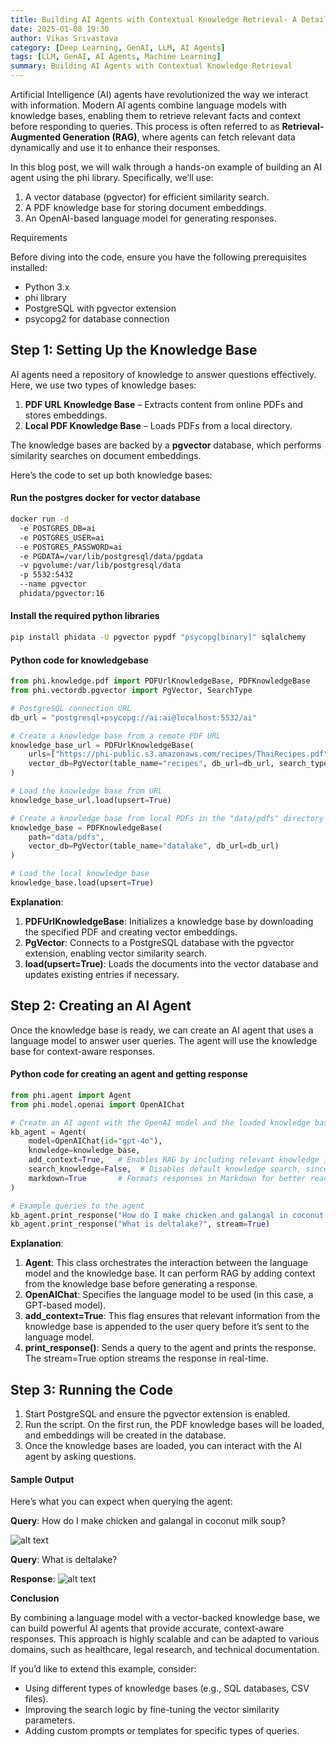 ```yaml
---
title: Building AI Agents with Contextual Knowledge Retrieval- A Detailed Guide with Sample Code
date: 2025-01-08 19:30
author: Vikas Srivastava
category: [Deep Learning, GenAI, LLM, AI Agents]
tags: [LLM, GenAI, AI Agents, Machine Learning]
summary: Building AI Agents with Contextual Knowledge Retrieval
---
```


Artificial Intelligence (AI) agents have revolutionized the way we interact with information. Modern AI agents combine language models with knowledge bases, enabling them to retrieve relevant facts and context before responding to queries. This process is often referred to as **Retrieval-Augmented Generation (RAG)**, where agents can fetch relevant data dynamically and use it to enhance their responses.

In this blog post, we will walk through a hands-on example of building an AI agent using the phi library. Specifically, we’ll use:
1. A vector database (pgvector) for efficient similarity search.
2. A PDF knowledge base for storing document embeddings.
3. An OpenAI-based language model for generating responses.

Requirements

Before diving into the code, ensure you have the following prerequisites installed:
- Python 3.x
- phi library
- PostgreSQL with pgvector extension
- psycopg2 for database connection

## Step 1: Setting Up the Knowledge Base

AI agents need a repository of knowledge to answer questions effectively. Here, we use two types of knowledge bases:
1.	**PDF URL Knowledge Base** – Extracts content from online PDFs and stores embeddings.
2.	**Local PDF Knowledge Base** – Loads PDFs from a local directory.

The knowledge bases are backed by a **pgvector** database, which performs similarity searches on document embeddings.

Here’s the code to set up both knowledge bases:

#### Run the postgres docker for vector database
```bash
docker run -d 
  -e POSTGRES_DB=ai 
  -e POSTGRES_USER=ai 
  -e POSTGRES_PASSWORD=ai 
  -e PGDATA=/var/lib/postgresql/data/pgdata 
  -v pgvolume:/var/lib/postgresql/data 
  -p 5532:5432 
  --name pgvector 
  phidata/pgvector:16
```
#### Install the required python libraries

```bash
pip install phidata -U pgvector pypdf "psycopg[binary]" sqlalchemy
```
####  Python code for knowledgebase
```python
from phi.knowledge.pdf import PDFUrlKnowledgeBase, PDFKnowledgeBase
from phi.vectordb.pgvector import PgVector, SearchType

# PostgreSQL connection URL
db_url = "postgresql+psycopg://ai:ai@localhost:5532/ai"

# Create a knowledge base from a remote PDF URL
knowledge_base_url = PDFUrlKnowledgeBase(
    urls=["https://phi-public.s3.amazonaws.com/recipes/ThaiRecipes.pdf"],
    vector_db=PgVector(table_name="recipes", db_url=db_url, search_type=SearchType.hybrid),
)

# Load the knowledge base from URL
knowledge_base_url.load(upsert=True)

# Create a knowledge base from local PDFs in the "data/pdfs" directory
knowledge_base = PDFKnowledgeBase(
    path="data/pdfs",
    vector_db=PgVector(table_name="datalake", db_url=db_url)
)

# Load the local knowledge base
knowledge_base.load(upsert=True)
```

**Explanation**:
1.	**PDFUrlKnowledgeBase**: Initializes a knowledge base by downloading the specified PDF and creating vector embeddings.
2.	**PgVector**: Connects to a PostgreSQL database with the pgvector extension, enabling vector similarity search.
3.	**load(upsert=True)**: Loads the documents into the vector database and updates existing entries if necessary.

## Step 2: Creating an AI Agent

Once the knowledge base is ready, we can create an AI agent that uses a language model to answer user queries. The agent will use the knowledge base for context-aware responses.

#### Python code for creating an agent and getting response
```python
from phi.agent import Agent
from phi.model.openai import OpenAIChat

# Create an AI agent with the OpenAI model and the loaded knowledge base
kb_agent = Agent(
    model=OpenAIChat(id="gpt-4o"),
    knowledge=knowledge_base,
    add_context=True,   # Enables RAG by including relevant knowledge in prompts
    search_knowledge=False,  # Disables default knowledge search, since we handle it via RAG
    markdown=True       # Formats responses in Markdown for better readability
)

# Example queries to the agent
kb_agent.print_response("How do I make chicken and galangal in coconut milk soup?")
kb_agent.print_response("What is deltalake?", stream=True)
```

**Explanation**:
1.	**Agent**: This class orchestrates the interaction between the language model and the knowledge base. It can perform RAG by adding context from the knowledge base before generating a response.
2.	**OpenAIChat**: Specifies the language model to be used (in this case, a GPT-based model).
3.	**add_context=True**: This flag ensures that relevant information from the knowledge base is appended to the user query before it’s sent to the language model.
4.	**print_response()**: Sends a query to the agent and prints the response. The stream=True option streams the response in real-time.

## Step 3: Running the Code
1.	Start PostgreSQL and ensure the pgvector extension is enabled.
2.	Run the script. On the first run, the PDF knowledge bases will be loaded, and embeddings will be created in the database.
3.	Once the knowledge bases are loaded, you can interact with the AI agent by asking questions.

#### Sample Output
Here’s what you can expect when querying the agent:

**Query**:
How do I make chicken and galangal in coconut milk soup?

![alt text](<../../resource/others/deltalake.jpg>)


**Query**:
What is deltalake?

**Response**:
![alt text](<../../resource/others/deltalake.jpg>)

**Conclusion**

By combining a language model with a vector-backed knowledge base, we can build powerful AI agents that provide accurate, context-aware responses. This approach is highly scalable and can be adapted to various domains, such as healthcare, legal research, and technical documentation.

If you’d like to extend this example, consider:
- Using different types of knowledge bases (e.g., SQL databases, CSV files).
- Improving the search logic by fine-tuning the vector similarity parameters.
- Adding custom prompts or templates for specific types of queries.
